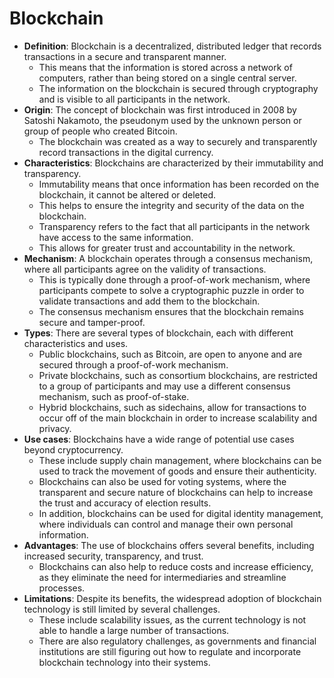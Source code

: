 # Blockchain

- **Definition**: Blockchain is a decentralized, distributed ledger that records transactions in a secure and transparent manner.
  - This means that the information is stored across a network of computers, rather than being stored on a single central server.
  - The information on the blockchain is secured through cryptography and is visible to all participants in the network.
- **Origin**: The concept of blockchain was first introduced in 2008 by Satoshi Nakamoto, the pseudonym used by the unknown person or group of people who created Bitcoin.
  - The blockchain was created as a way to securely and transparently record transactions in the digital currency.
- **Characteristics**: Blockchains are characterized by their immutability and transparency.
  - Immutability means that once information has been recorded on the blockchain, it cannot be altered or deleted.
  - This helps to ensure the integrity and security of the data on the blockchain.
  - Transparency refers to the fact that all participants in the network have access to the same information.
  - This allows for greater trust and accountability in the network.
- **Mechanism**: A blockchain operates through a consensus mechanism, where all participants agree on the validity of transactions.
  - This is typically done through a proof-of-work mechanism, where participants compete to solve a cryptographic puzzle in order to validate transactions and add them to the blockchain.
  - The consensus mechanism ensures that the blockchain remains secure and tamper-proof.
- **Types**: There are several types of blockchain, each with different characteristics and uses.
  - Public blockchains, such as Bitcoin, are open to anyone and are secured through a proof-of-work mechanism.
  - Private blockchains, such as consortium blockchains, are restricted to a group of participants and may use a different consensus mechanism, such as proof-of-stake.
  - Hybrid blockchains, such as sidechains, allow for transactions to occur off of the main blockchain in order to increase scalability and privacy.
- **Use cases**: Blockchains have a wide range of potential use cases beyond cryptocurrency.
  - These include supply chain management, where blockchains can be used to track the movement of goods and ensure their authenticity.
  - Blockchains can also be used for voting systems, where the transparent and secure nature of blockchains can help to increase the trust and accuracy of election results.
  - In addition, blockchains can be used for digital identity management, where individuals can control and manage their own personal information.
- **Advantages**: The use of blockchains offers several benefits, including increased security, transparency, and trust.
  - Blockchains can also help to reduce costs and increase efficiency, as they eliminate the need for intermediaries and streamline processes.
- **Limitations**: Despite its benefits, the widespread adoption of blockchain technology is still limited by several challenges.
  - These include scalability issues, as the current technology is not able to handle a large number of transactions.
  - There are also regulatory challenges, as governments and financial institutions are still figuring out how to regulate and incorporate blockchain technology into their systems.
